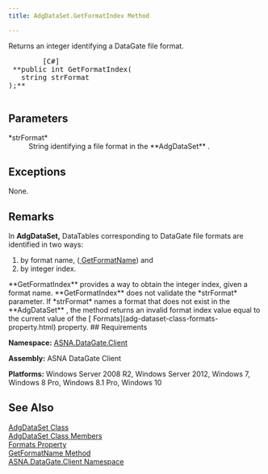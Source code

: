 ```yaml
---
title: AdgDataSet.GetFormatIndex Method

---
```


Returns an integer identifying a DataGate file format.
<pre class="prettyprint">
        <span class="lang">[C#]</span>
 **public int GetFormatIndex(
   string strFormat
);** 
      </pre>


## Parameters

<dl>
        <dt>
 *strFormat* 
        </dt>
        <dd>String identifying a file format in the **AdgDataSet** .</dd>
</dl>

## Exceptions

None.
## Remarks

In **AdgDataSet,** DataTables corresponding to DataGate file formats are identified in two ways:

1. by format name, ([ GetFormatName](adg-dataset-class-get-format-name-method.html)) 
					and
2. by integer index.

<p> **GetFormatIndex** provides a way to obtain the integer index, given a format name. **GetFormatIndex** does not validate the *strFormat* parameter. If *strFormat* names a format that does not exist in the **AdgDataSet** , the method returns an invalid format index value equal to the current value of the [ Formats](adg-dataset-class-formats-property.html) property.
## Requirements

**Namespace:** [ASNA.DataGate.Client](datagate-client-namespace.html) 

**Assembly:** ASNA DataGate Client

**Platforms:** Windows Server 2008 R2, Windows Server 2012, Windows 7, Windows 8 Pro, Windows 8.1 Pro, Windows 10
## See Also


[AdgDataSet Class](adg-dataset-class.html)
      <br />
[AdgDataSet Class Members](adg-dataset-members.html)
      <br />
[Formats Property](adg-dataset-class-formats-property.html)
      <br />
[GetFormatName Method](adg-dataset-class-get-format-name-method.html)
      <br />
[ASNA.DataGate.Client Namespace](datagate-client-namespace.html)

